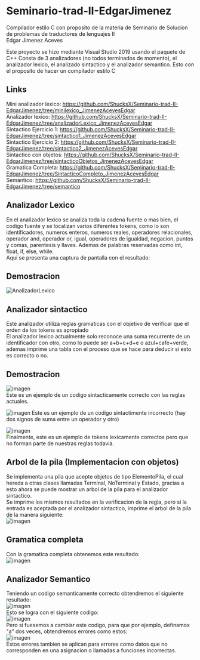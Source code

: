# Seminario-trad-II-EdgarJimenez
Compilador estilo C con proposito de la materia de Seminario de Solucion de problemas de traductores de lenguajes II  
Edgar Jimenez Aceves  

Este proyecto se hizo mediante Visual Studio 2019 usando el paquete de C++
Consta de 3 analizadores (no todos terminados de momento), el analizador lexico, el analizado sintactico y el analizador semantico. Esto con el proposito de hacer un compilador estilo C

## Links ##
Mini analizador lexico: https://github.com/ShucksX/Seminario-trad-II-EdgarJimenez/tree/minilexico_JimenezAcevesEdgar  
Analizador lexico: https://github.com/ShucksX/Seminario-trad-II-EdgarJimenez/tree/analizadorLexico_JimenezAcevesEdgar  
Sintactico Ejercicio 1: https://github.com/ShucksX/Seminario-trad-II-EdgarJimenez/tree/sintactico1_JimenezAcevesEdgar  
Sintactico Ejercicio 2: https://github.com/ShucksX/Seminario-trad-II-EdgarJimenez/tree/sintactico2_JimenezAcevesEdgar  
Sintactico con objetos: https://github.com/ShucksX/Seminario-trad-II-EdgarJimenez/tree/sintacticoObjetos_JimenezAcevesEdgar  
Gramatica Completa: https://github.com/ShucksX/Seminario-trad-II-EdgarJimenez/tree/SintacticoCompleto_JimenezAcevesEdgar  
Semantico: https://github.com/ShucksX/Seminario-trad-II-EdgarJimenez/tree/semantico  

## Analizador Lexico ## 

En el analizador lexico se analiza toda la cadena fuente o mas bien, el codigo fuente y se localizan varios diferentes tokens, como lo son identificadores, numeros enteros, numeros reales, operadores relacionales, operador and, operador or, igual, operadores de igualdad, negacion, puntos y comas, parentesis y llaves. Ademas de palabras reservadas como int, float, if, else, while.  
Aqui se presenta una captura de pantalla con el resultado:
## Demostracion ##
![AnalizadorLexico](https://github.com/ShucksX/Seminario-trad-II-EdgarJimenez/assets/55963528/a73fe174-f904-4d2a-abb9-9c361f305c01)

## Analizador sintactico ##

Este analizador utiliza reglas gramaticas con el objetivo de verificar que el orden de los tokens es apropiado  
El analizador lexico actualmente solo reconoce una suma recurrente de un identificador con otro, como lo puede ser a+b+c+d+e o azul+cafe+verde, ademas imprime una tabla con el proceso que se hace para deducir si esto es correcto o no.

## Demostracion ##
![imagen](https://github.com/ShucksX/Seminario-trad-II-EdgarJimenez/assets/55963528/90f454e1-8e95-4734-8efc-ef10b472c16a)  
Este es un ejemplo de un codigo sintacticamente correcto con las reglas actuales.  
  
![imagen](https://github.com/ShucksX/Seminario-trad-II-EdgarJimenez/assets/55963528/81613f13-85ad-40f8-bc8d-6abfe690360e)
Este es  un ejemplo de un codigo sintactimente incorrecto (hay dos signos de suma entre un operador y otro)  
  
![imagen](https://github.com/ShucksX/Seminario-trad-II-EdgarJimenez/assets/55963528/a7dc0de9-12b8-4dc1-b714-43dca9103677)  
Finalmente, este es un ejemplo de tokens lexicamente correctos pero que no forman parte de nuestras reglas todavia.

## Arbol de la pila (Implementacion con objetos) ##
Se implementa una pila que acepte objetos de tipo ElementoPila, el cual hereda a otras clases llamadas Terminal, NoTerminal y Estado, gracias a esto ahora se puede mostrar un arbol de la pila para el analizador sintactico.  
Se imprime los mismos resultados en la verificacion de la regla, pero si la entrada es aceptada por el analizador sintactico, imprime el arbol de la pila de la manera siguiente:  
![imagen](https://github.com/ShucksX/Seminario-trad-II-EdgarJimenez/assets/55963528/ffd1b2e6-43a3-48c3-ab0d-dc2feb91a1b2)  

## Gramatica completa ##  
Con la gramatica completa obtenemos este resultado:  
![imagen](https://github.com/ShucksX/Seminario-trad-II-EdgarJimenez/assets/55963528/d0d1d9bd-6a1a-4813-bff0-526021277dea)

## Analizador Semantico ##  
Teniendo un codigo semanticamente correcto obtendremos el siguiente resultado:  
![imagen](https://github.com/ShucksX/Seminario-trad-II-EdgarJimenez/assets/55963528/af283d96-0b2d-4482-b3e9-bce3958c9fb4)  
Esto se logra con el siguiente codigo:  
![imagen](https://github.com/ShucksX/Seminario-trad-II-EdgarJimenez/assets/55963528/f4186cd9-faa1-4a20-bfc3-30a338724e0f)  
Pero si fuesemos a cambiar este codigo, para que por ejemplo, definamos "a" dos veces, obtendremos errores como estos:  
![imagen](https://github.com/ShucksX/Seminario-trad-II-EdgarJimenez/assets/55963528/a3e7a860-60e6-49bc-901d-f26795310b78)  
Estos errores tambien se aplican para errores como datos que no corresponden en una asignacion o llamadas a funciones incorrectas.  







